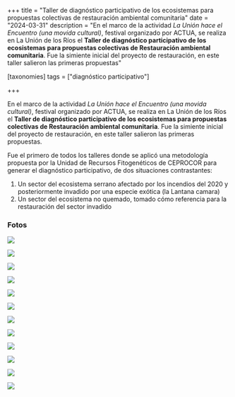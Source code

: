 +++
title = "Taller de diagnóstico participativo de los ecosistemas para propuestas colectivas de restauración ambiental comunitaria"
date = "2024-03-31"
description = "En el marco de la actividad *La Unión hace el Encuentro (una movida cultural)*, festival organizado por ACTUA, se realiza en La Unión de los Ríos el **Taller de diagnóstico participativo de los ecosistemas para propuestas colectivas de Restauración ambiental comunitaria**. Fue la simiente inicial del proyecto de restauración, en este taller salieron las primeras propuestas"

[taxonomies]
tags = ["diagnóstico participativo"]

+++

En el marco de la actividad *La Unión hace el Encuentro (una movida cultural)*, festival organizado por ACTUA, se realiza en La Unión de los Ríos el **Taller de diagnóstico participativo de los ecosistemas para propuestas colectivas de Restauración ambiental comunitaria**. Fue la simiente inicial del proyecto de restauración, en este taller salieron las primeras propuestas.

Fue el primero de todos los talleres donde se aplicó una metodología propuesta por la Unidad de Recursos Fitogenéticos de CEPROCOR para generar el diagnóstico participativo, de dos situaciones contrastantes:  

1. Un sector del ecosistema serrano afectado por los incendios del 2020 y posteriormente invadido por una especie exótica (la Lantana camara)
2. Un sector del ecosistema no quemado, tomado cómo referencia para la restauración del sector invadido

### Fotos

![](https://tierraunidaactiva.github.io/fotos/media/large/2024.04.01_diagnostico_participativo/00-taller_diagnostico.jpeg)

![](https://tierraunidaactiva.github.io/fotos/media/large/2024.04.01_diagnostico_participativo/uno.jpeg)

![](https://tierraunidaactiva.github.io/fotos/media/large/2024.04.01_diagnostico_participativo/dos.jpeg)

![](https://tierraunidaactiva.github.io/fotos/media/large/2024.04.01_diagnostico_participativo/tres.jpeg)

![](https://tierraunidaactiva.github.io/fotos/media/large/2024.04.01_diagnostico_participativo/cuatro.jpeg)

![](https://tierraunidaactiva.github.io/fotos/media/large/2024.04.01_diagnostico_participativo/cinco.jpeg)

![](https://tierraunidaactiva.github.io/fotos/media/large/2024.04.01_diagnostico_participativo/seis.jpeg)

![](https://tierraunidaactiva.github.io/fotos/media/large/2024.04.01_diagnostico_participativo/siete.jpeg)

![](https://tierraunidaactiva.github.io/fotos/media/large/2024.04.01_diagnostico_participativo/ocho.jpeg)

![](https://tierraunidaactiva.github.io/fotos/media/large/2024.04.01_diagnostico_participativo/nueve.jpeg)

![](https://tierraunidaactiva.github.io/fotos/media/large/2024.04.01_diagnostico_participativo/diez.jpeg)

![](https://tierraunidaactiva.github.io/fotos/media/large/2024.04.01_diagnostico_participativo/once.jpeg)
